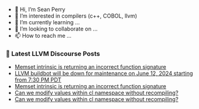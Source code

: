 - 👋 Hi, I’m Sean Perry
- 👀 I’m interested in compilers (c++, COBOL, llvm)
- 🌱 I’m currently learning ...
- 💞️ I’m looking to collaborate on ...
- 📫 How to reach me ...

<!---
s66perry/s66perry is a ✨ special ✨ repository because its `README.md` (this file) appears on your GitHub profile.
You can click the Preview link to take a look at your changes.
--->
### 📕 Latest LLVM Discourse Posts

<!-- DISCOURSE-LLVM:START -->
- [Memset intrinsic is returning an incorrect function signature](https://discourse.llvm.org/t/memset-intrinsic-is-returning-an-incorrect-function-signature/79623#post_2)
- [LLVM buildbot will be down for maintenance on June 12, 2024 starting from 7:30 PM PDT](https://discourse.llvm.org/t/llvm-buildbot-will-be-down-for-maintenance-on-june-12-2024-starting-from-7-30-pm-pdt/79560#post_8)
- [Memset intrinsic is returning an incorrect function signature](https://discourse.llvm.org/t/memset-intrinsic-is-returning-an-incorrect-function-signature/79623#post_1)
- [Can we modify values within cl namespace without recompiling?](https://discourse.llvm.org/t/can-we-modify-values-within-cl-namespace-without-recompiling/79621#post_5)
- [Can we modify values within cl namespace without recompiling?](https://discourse.llvm.org/t/can-we-modify-values-within-cl-namespace-without-recompiling/79621#post_4)
<!-- DISCOURSE-LLVM:END -->
